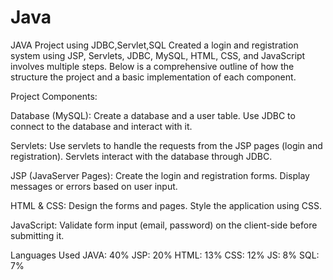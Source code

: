 # Java
JAVA Project using JDBC,Servlet,SQL Created a login and registration system using JSP, Servlets, JDBC, MySQL, HTML, CSS, and JavaScript involves multiple steps. Below is a comprehensive outline of how the structure the project and a basic implementation of each component.

Project Components:

Database (MySQL): Create a database and a user table. Use JDBC to connect to the database and interact with it.

Servlets: Use servlets to handle the requests from the JSP pages (login and registration). Servlets interact with the database through JDBC.

JSP (JavaServer Pages): Create the login and registration forms. Display messages or errors based on user input.

HTML & CSS: Design the forms and pages. Style the application using CSS.

JavaScript: Validate form input (email, password) on the client-side before submitting it.

Languages Used
JAVA: 40%
JSP: 20%
HTML: 13%
CSS: 12%
JS: 8%
SQL: 7%
